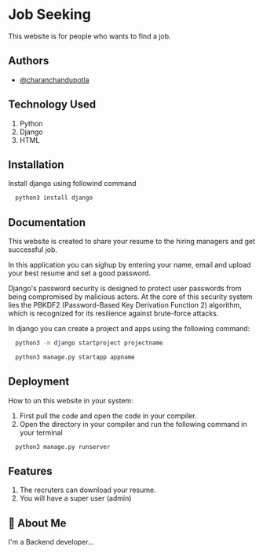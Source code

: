 
# Job Seeking

This website is for people who wants to find a job. 
## Authors

- [@charanchandupotla](https://www.github.com/POTLACHANDU)


## Technology Used

1. Python
2. Django
3. HTML

## Installation

Install django using followind command

```bash
  python3 install django
```
    
## Documentation

This website is created to share your resume to the hiring managers and get successful job.

In this application you can sighup by entering your name, email and upload your best resume and set a good password.

Django's password security is designed to protect user passwords from being compromised by malicious actors. At the core of this security system lies the PBKDF2 (Password-Based Key Derivation Function 2) algorithm, which is recognized for its resilience against brute-force attacks.

In django you can create a project and apps using the following command:

```bash
  python3 -m django startproject projectname
```
```bash
  python3 manage.py startapp appname
```
## Deployment

How to un this website in your system:

1. First pull the code and open the code in your compiler.
2. Open the directory in your compiler and run the following command in your terminal

```bash
  python3 manage.py runserver
```


## Features

1. The recruters can download your resume.
2. You will have a super user (admin)

## 🚀 About Me
I'm a Backend developer...


